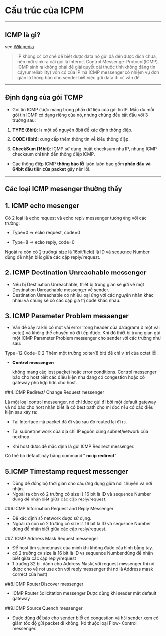 # Cấu trúc của ICPM

----
## ICMP là gì?
see [Wikipedia](https://en.wikipedia.org/wiki/ICPM)

> IP không có cơ chế để biết được data nó gửi đã đến được đích chưa, nên mới sinh ra cái gọi là Internet Control Messenger Protocol(ICMP). ICMP sinh ra không phải để giải quyết cái thuộc tính không đáng tin cậy(unreliability) vốn có của IP mà ICMP messenger có nhiệm vụ đơn giản là thông báo cho sender biết việc gửi data đi có vấn đề.

----
## Định dạng của gói TCMP
- Gói tin ICMP được  mang trong phần dữ liệu của gói tin IP. Mắc dù mỗi gói tin ICMP có dạng riêng của nó, nhưng chúng đều bắt đầu với 3 trường sau:

 1. **TYPE (8bit)**: là một số nguyên 8bit để xác định thông điệp.

 2. **CODE (8bit)**: cung cấp thêm thông tin về kiểu thông điệp.

 3. **CheckSum (16bit)**: ICMP sử dụng thuật checksum như IP, nhưng ICMP checksum chỉ tính đến thông điệp ICMP.

- Các thông điệp ICMP **thông báo lỗi** luôn luôn bao gồm **phần đầu và 64bit đầu tiên của packet** gây nên lỗi. 

----
## Các loại ICMP mesenger thường thấy
## 1. ICMP echo mesenger

Có 2 loại là echo request và echo reply messenger tương ứng với các trường:

+ Type=0 => echo request, code=0

+ Type=8 => echo reply, code=0

Ngoài ra còn có 2 trường( size là 16bit/field) là ID và sequence Number dùng để nhận biết giữa các cặp reply/ request.

## 2.  ICMP Destination Unreachable messenger

- Nếu bị Destination Unreachable, thiết bị trung gian sẽ gửi về một Destination Unreachable messenger về sender.
- Destination Unreachable có nhiều loại ứng với các nguyên nhân khác nhau và chúng sẽ có các cặp giá trị code khác nhau.

## 3. ICMP Parameter Problem messenger 
- Vấn đề xảy ra khi có một vài error trong header của datagram( ở một vài octet) và không thể chuyển nó đi tiếp được. Khi đó thiết bị trung gian gửi một ICMP Parameter Problem messenger cho sender với các trường như sau:

Type=12 
Code=0-2 
Thêm một trường poiter(8 bit) để chỉ vị trí của octet lỗi.

- **Control messenger**:

  không mang các lost packet hoặc error conditions. Control messenger báo cho host biết các điều kiện như đang có congestion hoặc có gateway phù hợp hơn cho host.

##4.ICMP Redirect/ Change Request messenger

Là một loại control messenger, nó chỉ được gửi đi bởi một default gateway và nó báo cho host nhận biết là có best path cho mi đọc nếu có các điều kiện sau xảy ra: 

+ Tại Interface mà packet đã đi vào sau đó routed lại đi ra. 
+ Tại subnet/network của địa chỉ IP nguồn cùng subnet/network của nexthop.

+ Khi host được để mặc định là gửi ICMP Redirect messenger.

Có thể bỏ default này bằng command:” **no ip redirect**”

## 5.ICMP Timestamp request messenger
- Dùng để đồng bộ thời gian cho các ứng dụng giữa nơi chuyển và nơi nhận.
- Ngoài ra còn có 2 trường có size là 16 bit là ID và sequence Number dùng để nhận biết giữa các cặp reply/request.

##6.ICMP Information Request and Reply Messenger

- Để xác định số network được sử dụng.
- Ngoài ra còn có 2 trường có size là 16 bit là ID và sequence Number dùng để nhận biết giữa các cặp reply/request.

##7. ICMP Address Mask Request messenger
- Để host tìm subnetmask của mình khi không được cấu hình bằng tay.
- có 2 trường có size là 16 bit là ID và sequence Number dùng để nhận biết giữa các cặp reply/request
- 1 trường 32 bit dành cho Address Mask( với request messenger thì nó được cho về not use còn với reply messenger thì nó là Address mask correct của host)

##8.ICMP Router Discover messenger
- ICMP Router Solicitation messenger Được dùng khi sender mất default gateway 

##9.ICMP Source Quench messenger 
- Được dùng để báo cho sender biết có congestion và hỏi sender xem có giảm tốc độ gửi packet đi không. Nó thuộc loại Flow- Control messenger.